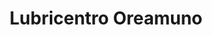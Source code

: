 ---
title: "Lubricentro Oreamuno"
url: /san-rafael-de-oreamuno/lubricentro-oreamuno/
shop: Autohaus
---